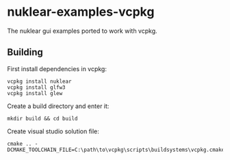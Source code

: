 # nuklear-examples-vcpkg
The nuklear gui examples ported to work with vcpkg.

## Building

First install dependencies in vcpkg:
```
vcpkg install nuklear
vcpkg install glfw3
vcpkg install glew
```



Create a build directory and enter it:
```
mkdir build && cd build
```


Create visual studio solution file:
```
cmake .. -DCMAKE_TOOLCHAIN_FILE=C:\path\to\vcpkg\scripts\buildsystems\vcpkg.cmake"
```
